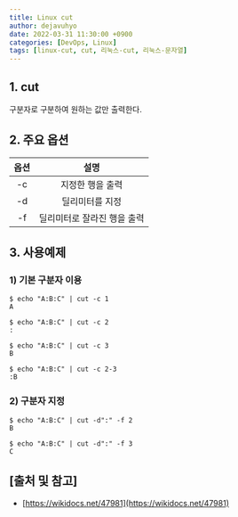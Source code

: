 ```yaml
---
title: Linux cut
author: dejavuhyo
date: 2022-03-31 11:30:00 +0900
categories: [DevOps, Linux]
tags: [linux-cut, cut, 리눅스-cut, 리눅스-문자열]
---
```


## 1. cut
구분자로 구분하여 원하는 값만 출력한다.

## 2. 주요 옵션

| 옵션 | 설명 |
|:-----:|:-----:|
| -c | 지정한 행을 출력 |
| -d | 딜리미터를 지정 |
| -f | 딜리미터로 잘라진 행을 출력 |

## 3. 사용예제

### 1) 기본 구분자 이용

```shell
$ echo "A:B:C" | cut -c 1
A

$ echo "A:B:C" | cut -c 2
:

$ echo "A:B:C" | cut -c 3
B

$ echo "A:B:C" | cut -c 2-3
:B
```

### 2) 구분자 지정

```shell
$ echo "A:B:C" | cut -d":" -f 2
B

$ echo "A:B:C" | cut -d":" -f 3
C
```

## [출처 및 참고]
* [https://wikidocs.net/47981](https://wikidocs.net/47981)
